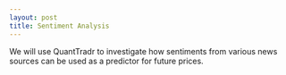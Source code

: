 ```yaml
---
layout: post
title: Sentiment Analysis 
---
```


<div class="message">
  We will use QuantTradr to investigate how sentiments from various news
  sources can be used as a predictor for future prices.
</div>
